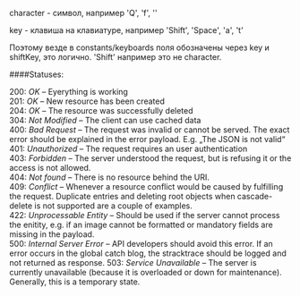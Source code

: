 character - символ, например 'Q', 'f', ''

key - клавиша на клавиатуре, например 'Shift', 'Space', 'a', 't'

Поэтому везде в constants/keyboards поля обозначены через key и shiftKey, это логично. 
'Shift' например это не character.


####Statuses:

200: _OK_ – Eyerything is working<br />
201: _OK_ – New resource has been created<br />
204: _OK_ – The resource was successfully deleted<br />
304: _Not Modified_ – The client can use cached data<br />
400: _Bad Request_ – The request was invalid or cannot be served. The exact error should be explained in the error payload. E.g. „The JSON is not valid“<br />
401: _Unauthorized_ – The request requires an user authentication<br />
403: _Forbidden_ – The server understood the request, but is refusing it or the access is not allowed.<br />
404: _Not found_ – There is no resource behind the URI.<br />
409: _Conflict_ – Whenever a resource conflict would be caused by fulfilling the request. Duplicate entries and deleting root objects when cascade-delete is not supported are a couple of examples.<br />
422: _Unprocessable Entity_ – Should be used if the server cannot process the enitity, e.g. if an image cannot be formatted or mandatory fields are missing in the payload.<br />
500: _Internal Server Error_ – API developers should avoid this error. If an error occurs in the global catch blog, the stracktrace should be logged and not returned as response.
503: _Service Unavailable_ – The server is currently unavailable (because it is overloaded or down for maintenance). Generally, this is a temporary state.
